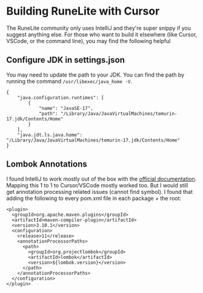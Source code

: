 # Building RuneLite with Cursor

The RuneLite community only uses IntelliJ and they're super snippy if you suggest anything else. For those who want to build it elsewhere (like Cursor, VSCode, or the command line), you may find the following helpful

## Configure JDK in settings.json
You may need to update the path to your JDK. You can find the path by running the command `/usr/libexec/java_home -V`.
```
{
    "java.configuration.runtimes": [
        {
            "name": "JavaSE-17",
            "path": "/Library/Java/JavaVirtualMachines/temurin-17.jdk/Contents/Home"
        }
    ],
    "java.jdt.ls.java.home": "/Library/Java/JavaVirtualMachines/temurin-17.jdk/Contents/Home"
}
```

## Lombok Annotations
I found IntelliJ to work mostly out of the box with the [official documentation](https://github.com/runelite/wiki/blob/master/Building-with-IntelliJ-IDEA.md). Mapping this 1 to 1 to Cursor/VSCode mostly worked too. But I would still get annotation processing related issues (cannot find symbol). I found that adding the following to every pom.xml file in each package + the root:

```
<plugin>
  <groupId>org.apache.maven.plugins</groupId>
  <artifactId>maven-compiler-plugin</artifactId>
  <version>3.10.1</version>
  <configuration>
    <release>11</release>
    <annotationProcessorPaths>
      <path>
        <groupId>org.projectlombok</groupId>
        <artifactId>lombok</artifactId>
        <version>${lombok.version}</version>
      </path>
    </annotationProcessorPaths>
  </configuration>
</plugin>
```
